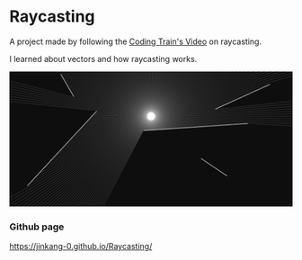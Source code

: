 # Raycasting
A project made by following the [Coding Train's Video](https://youtu.be/TOEi6T2mtHo) on raycasting.

I learned about vectors and how raycasting works.

<img src="assets/raycasting.PNG">

### Github page
https://jinkang-0.github.io/Raycasting/